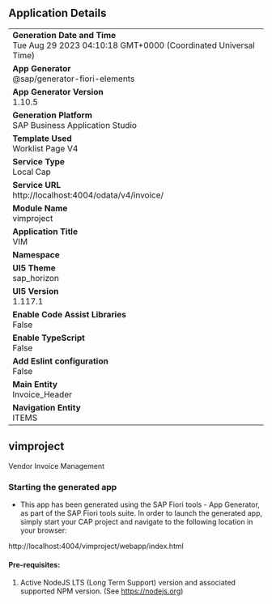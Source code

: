## Application Details
|               |
| ------------- |
|**Generation Date and Time**<br>Tue Aug 29 2023 04:10:18 GMT+0000 (Coordinated Universal Time)|
|**App Generator**<br>@sap/generator-fiori-elements|
|**App Generator Version**<br>1.10.5|
|**Generation Platform**<br>SAP Business Application Studio|
|**Template Used**<br>Worklist Page V4|
|**Service Type**<br>Local Cap|
|**Service URL**<br>http://localhost:4004/odata/v4/invoice/
|**Module Name**<br>vimproject|
|**Application Title**<br>VIM|
|**Namespace**<br>|
|**UI5 Theme**<br>sap_horizon|
|**UI5 Version**<br>1.117.1|
|**Enable Code Assist Libraries**<br>False|
|**Enable TypeScript**<br>False|
|**Add Eslint configuration**<br>False|
|**Main Entity**<br>Invoice_Header|
|**Navigation Entity**<br>ITEMS|

## vimproject

Vendor Invoice Management

### Starting the generated app

-   This app has been generated using the SAP Fiori tools - App Generator, as part of the SAP Fiori tools suite.  In order to launch the generated app, simply start your CAP project and navigate to the following location in your browser:

http://localhost:4004/vimproject/webapp/index.html

#### Pre-requisites:

1. Active NodeJS LTS (Long Term Support) version and associated supported NPM version.  (See https://nodejs.org)


